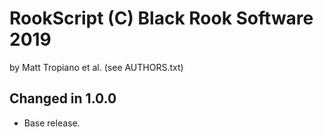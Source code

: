 RookScript (C) Black Rook Software 2019 
=======================================
by Matt Tropiano et al. (see AUTHORS.txt)


Changed in 1.0.0
----------------

- Base release.

